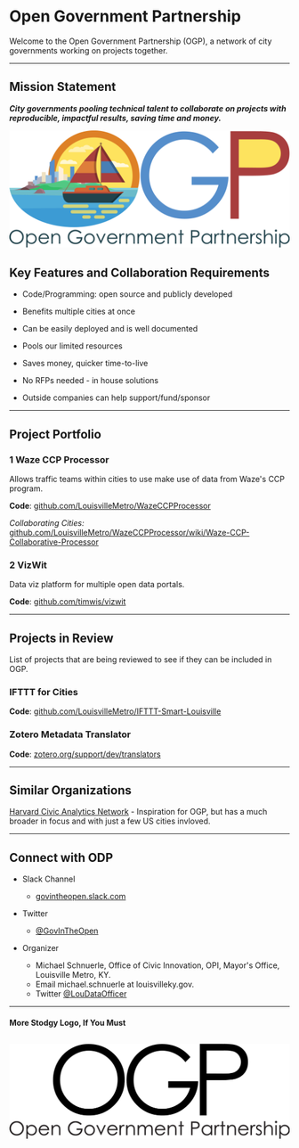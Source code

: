 # Open Government Partnership

Welcome to the Open Government Partnership \(OGP\), a network of city governments working on projects together.

---

## Mission Statement

_**City governments pooling technical talent to collaborate on projects with reproducible, impactful results, saving time and money.**_

![](/assets/OGP-Text-Logo-Boat.png)

## Key Features and Collaboration Requirements

* Code/Programming: open source and publicly developed

* Benefits multiple cities at once

* Can be easily deployed and is well documented

* Pools our limited resources

* Saves money, quicker time-to-live

* No RFPs needed - in house solutions

* Outside companies can help support/fund/sponsor

---

## Project Portfolio

### 1 Waze CCP Processor

Allows traffic teams within cities to use make use of data from Waze's CCP program.

**Code**: [github.com/LouisvilleMetro/WazeCCPProcessor](https://github.com/LouisvilleMetro/WazeCCPProcessor)

_Collaborating Cities:_ [github.com/LouisvilleMetro/WazeCCPProcessor/wiki/Waze-CCP-Collaborative-Processor](https://github.com/LouisvilleMetro/WazeCCPProcessor/wiki/Waze-CCP-Collaborative-Processor)

### 2 VizWit

Data viz platform for multiple open data portals.

**Code**: [github.com/timwis/vizwit](https://github.com/timwis/vizwit)

---

## Projects in Review

List of projects that are being reviewed to see if they can be included in OGP.

### IFTTT for Cities

**Code**: [github.com/LouisvilleMetro/IFTTT-Smart-Louisville](https://github.com/LouisvilleMetro/IFTTT-Smart-Louisville)

### Zotero Metadata Translator

**Code**: [zotero.org/support/dev/translators](https://www.zotero.org/support/dev/translators)

---

## Similar Organizations

[Harvard Civic Analytics Network](http://datasmart.ash.harvard.edu/news/article/civic-analytics-network-members-881) - Inspiration for OGP, but has a much broader in focus and with just a few US cities invloved.

---

## Connect with ODP

* Slack Channel

  * [govintheopen.slack.com](https://govintheopen.slack.com)

* Twitter

  * [@GovInTheOpen](https://twitter.com/GovInTheOpen) 

* Organizer

  * Michael Schnuerle, Office of Civic Innovation, OPI, Mayor's Office, Louisville Metro, KY. 
  * Email michael.schnuerle at louisvilleky.gov. 
  * Twitter [@LouDataOfficer](https://twitter.com/LouDataOfficer)

---

#### More Stodgy Logo, If You Must

## ![](/assets/OGP-Text.png)



